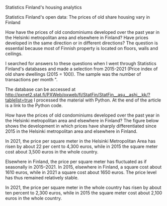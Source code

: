 
Statistics Finland's housing analytics

Statistics Finland's open data: The prices of old share housing vary in Finland

How have the prices of old condominiums developed over the past year in the Helsinki metropolitan area and elsewhere in Finland? Have prices developed in the same direction or in different directions? The question is essential because most of Finnish property is located on floors, walls and ceilings.

I searched for answers to these questions when I went through Statistics Finland's databases and made a selection from 2015-2021 (Price index of old share dwellings (2015 = 100)). The sample was the number of transactions per month ".

The database can be accessed at http://pxnet2.stat.fi/PXWeb/pxweb/fi/StatFin/StatFin__asu__ashi__kk/?tablelist=true I processed the material with Python. At the end of the article is a link to the Python code.

How have the prices of old condominiums developed over the past year in the Helsinki metropolitan area and elsewhere in Finland? The figure below shows the development in which prices have sharply differentiated since 2015 in the Helsinki metropolitan area and elsewhere in Finland.

In 2021, the price per square meter in the Helsinki Metropolitan Area has risen by about 22 per cent to 4,300 euros, while in 2015 the square meter cost about 3,500 euros in the whole country.

Elsewhere in Finland, the price per square meter has fluctuated as if seasonally in 2015–2021. In 2015, elsewhere in Finland, a square cost about 1610 euros, while in 2021 a square cost about 1650 euros. The price level has thus remained relatively stable.

In 2021, the price per square meter in the whole country has risen by about ten percent to 2,300 euros, while in 2015 the square meter cost about 2,100 euros in the whole country.

